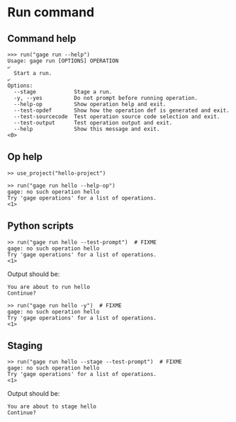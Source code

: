 # Run command

## Command help

    >>> run("gage run --help")
    Usage: gage run [OPTIONS] OPERATION
    ⤶
      Start a run.
    ⤶
    Options:
      --stage            Stage a run.
      -y, --yes          Do not prompt before running operation.
      --help-op          Show operation help and exit.
      --test-opdef       Show how the operation def is generated and exit.
      --test-sourcecode  Test operation source code selection and exit.
      --test-output      Test operation output and exit.
      --help             Show this message and exit.
    <0>


## Op help

    >> use_project("hello-project")

    >> run("gage run hello --help-op")
    gage: no such operation hello
    Try 'gage operations' for a list of operations.
    <1>

## Python scripts

    >> run("gage run hello --test-prompt")  # FIXME
    gage: no such operation hello
    Try 'gage operations' for a list of operations.
    <1>

Output should be:

    You are about to run hello
    Continue?

    >> run("gage run hello -y")  # FIXME
    gage: no such operation hello
    Try 'gage operations' for a list of operations.
    <1>

## Staging

    >> run("gage run hello --stage --test-prompt")  # FIXME
    gage: no such operation hello
    Try 'gage operations' for a list of operations.
    <1>

Output should be:

    You are about to stage hello
    Continue?
